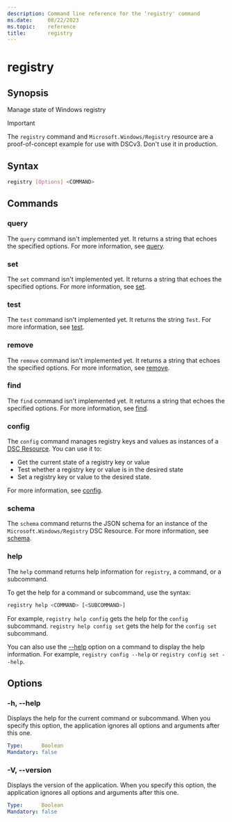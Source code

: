```yaml
---
description: Command line reference for the 'registry' command
ms.date:     08/22/2023
ms.topic:    reference
title:       registry
---
```


# registry

## Synopsis

Manage state of Windows registry

> [!IMPORTANT]
> The `registry` command and `Microsoft.Windows/Registry` resource are a proof-of-concept example
> for use with DSCv3. Don't use it in production.

## Syntax

```sh
registry [Options] <COMMAND>
```

## Commands

### query

The `query` command isn't implemented yet. It returns a string that echoes the specified options.
For more information, see [query][01].

### set

The `set` command isn't implemented yet. It returns a string that echoes the specified options. For
more information, see [set][02].

### test

The `test` command isn't implemented yet. It returns the string `Test`. For more information, see
[test][03].

### remove

The `remove` command isn't implemented yet. It returns a string that echoes the specified options.
For more information, see [remove][04].

### find

The `find` command isn't implemented yet. It returns a string that echoes the specified options.
For more information, see [find][05].

### config

The `config` command manages registry keys and values as instances of a [DSC Resource][06]. You can
use it to:

- Get the current state of a registry key or value
- Test whether a registry key or value is in the desired state
- Set a registry key or value to the desired state.

For more information, see [config][07].

### schema

The `schema` command returns the JSON schema for an instance of the `Microsoft.Windows/Registry`
DSC Resource. For more information, see [schema][08].

### help

The `help` command returns help information for `registry`, a command, or a subcommand.

To get the help for a command or subcommand, use the syntax:

```sh
registry help <COMMAND> [<SUBCOMMAND>]
```

For example, `registry help config` gets the help for the `config` subcommand.
`registry help config set` gets the help for the `config set` subcommand.

You can also use the [--help](#-h---help) option on a command to display the help information. For
example, `registry config --help` or `registry config set --help`.

## Options

### -h, --help

Displays the help for the current command or subcommand. When you specify this option, the
application ignores all options and arguments after this one.

```yaml
Type:      Boolean
Mandatory: false
```

### -V, --version

Displays the version of the application. When you specify this option, the application ignores all
options and arguments after this one.

```yaml
Type:      Boolean
Mandatory: false
```

<!-- Link references -->
[01]: query/command.md
[02]: set/command.md
[03]: test/command.md
[04]: remove/command.md
[05]: find/command.md
[06]: ../../../../../concepts/resources.md
[07]: config/command.md
[08]: schema/command.md
